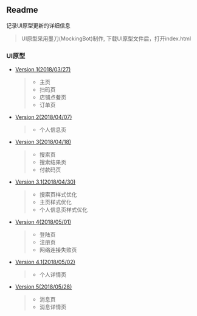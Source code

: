 ## Readme
记录UI原型更新的详细信息
> UI原型采用墨刀(MockingBot)制作,
下载UI原型文件后，打开index.html
### UI原型

* [Version 1(2018/03/27)](UI-2018-03-27/index.html)
  >- 主页
  >- 扫码页
  >- 店铺点餐页
  >- 订单页
* [Version 2(2018/04/07)](UI-2018-04-07/index.html)
  >- 个人信息页
* [Version 3(2018/04/18)](UI-2018-04-18/index.html)
  >- 搜索页
  >- 搜索结果页
  >- 付款码页
* [Version 3.1(2018/04/30)](UI-2018-04-30/index.html)
  >- 搜索页样式优化
  >- 主页样式优化
  >- 个人信息页样式优化
* [Version 4(2018/05/01)](UI-2018-05-01/index.html)

  >- 登陆页
  >- 注册页
  >- 网络连接失败页
* [Version 4.1(2018/05/02)](UI-2018-05-02/index.html)
  >- 个人详情页
* [Version 5(2018/05/28)](UI-2018-05-28/index.html)
  >- 消息页
  >- 消息详情页